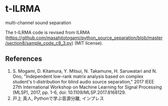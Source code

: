 # t-ILRMA
multi-channel sound separation

The t-ILRMA code is revised from ILRMA (https://github.com/masahitotogami/python_source_separation/blob/master/section8/sample_code_c8_3.py) (MIT license).

## References
1. S. Mogami, D. Kitamura, Y. Mitsui, N. Takamune, H. Saruwatari and N. Ono, "Independent low-rank matrix analysis based on complex student's t-distribution for blind audio source separation," 2017 IEEE 27th International Workshop on Machine Learning for Signal Processing (MLSP), 2017, pp. 1-6, doi: 10.1109/MLSP.2017.8168129.
2. 戸上 真人, Pythonで学ぶ音源分離, インプレス
